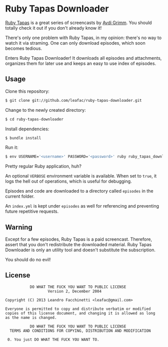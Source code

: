 Ruby Tapas Downloader
=====================

[Ruby Tapas][1] is a great series of screencasts by [Avdi Grimm][2]. You should
totally check it out if you don't already know it!

There's only one problem with Ruby Tapas, in my opinion: there's no way to
watch it via straming. One can only download episodes, which soon becomes
tedious.

Enters Ruby Tapas Downloader! It downloads all episodes and attachments,
organizes them for later use and keeps an easy to use index of episodes.

Usage
-----

Clone this repository:

```bash
$ git clone git://github.com/leafac/ruby-tapas-downloader.git
```

Change to the newly created directory:

```bash
$ cd ruby-tapas-downloader
```

Install dependencies:

```bash
$ bundle install
```

Run it:

```bash
$ env USERNAME='<username>' PASSWORD='<password>' ruby ruby_tapas_downloader.rb
```

Pretty regular Ruby application, huh?

An optional `VERBOSE` environment variable is available. When set to `true`,
it logs the hell out of operations, which is useful for debugging.

Episodes and code are downloaded to a directory called `episodes` in the
current folder.

An `index.yml` is kept under `episodes` as well for referencing and preventing
future repetitive requests.

Warning
-------

Except for a few episodes, Ruby Tapas is a paid screencast. Therefore, assert
that you don't redistribute the downloaded material. Ruby Tapas Downloader is
only an utility tool and doesn't substitute the subscription.

You should do no evil!

License
-------

               DO WHAT THE FUCK YOU WANT TO PUBLIC LICENSE
                       Version 2, December 2004

    Copyright (C) 2013 Leandro Facchinetti <leafac@gmail.com>

    Everyone is permitted to copy and distribute verbatim or modified
    copies of this license document, and changing it is allowed as long
    as the name is changed.

               DO WHAT THE FUCK YOU WANT TO PUBLIC LICENSE
      TERMS AND CONDITIONS FOR COPYING, DISTRIBUTION AND MODIFICATION

     0. You just DO WHAT THE FUCK YOU WANT TO.


[1]: http://www.rubytapas.com/
[2]: http://devblog.avdi.org/

